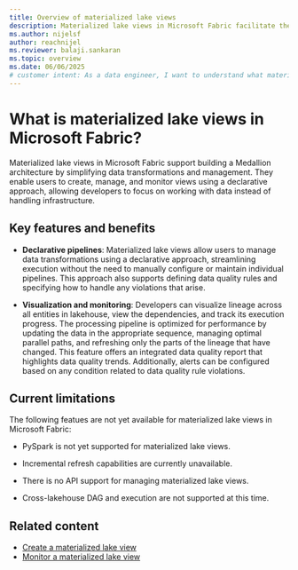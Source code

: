 ```yaml
---
title: Overview of materialized lake views
description: Materialized lake views in Microsoft Fabric facilitate the implementation of the medallion architecture by enabling automated creation, scheduling, and execution of materialized lake views.
ms.author: nijelsf 
author: reachnijel
ms.reviewer: balaji.sankaran
ms.topic: overview
ms.date: 06/06/2025
# customer intent: As a data engineer, I want to understand what materialized lake views are in Microsoft Fabric so that I can leverage them for building a Medallion architecture.
---
```


# What is materialized lake views in Microsoft Fabric? 

Materialized lake views in Microsoft Fabric support building a Medallion architecture by simplifying data transformations and management. They enable users to create, manage, and monitor views using a declarative approach, allowing developers to focus on working with data instead of handling infrastructure.

## Key features and benefits

* **Declarative pipelines**: Materialized lake views allow users to manage data transformations using a declarative approach, streamlining execution without the need to manually configure or maintain individual pipelines. This approach also supports defining data quality rules and specifying how to handle any violations that arise.

* **Visualization and monitoring**: Developers can visualize lineage across all entities in lakehouse, view the dependencies, and track its execution progress. The processing pipeline is optimized for performance by updating the data in the appropriate sequence, managing optimal parallel paths, and refreshing only the parts of the lineage that have changed. This feature offers an integrated data quality report that highlights data quality trends. Additionally, alerts can be configured based on any condition related to data quality rule violations.

## Current limitations

The following featues are not yet available for materialized lake views in Microsoft Fabric:

* PySpark is not yet supported for materialized lake views.

* Incremental refresh capabilities are currently unavailable.

* There is no API support for managing materialized lake views.

* Cross-lakehouse DAG and execution are not supported at this time.

## Related content

* [Create a materialized lake view](create-materialized-lake-view.md)
* [Monitor a materialized lake view](monitor-materialized-lake-views.md)